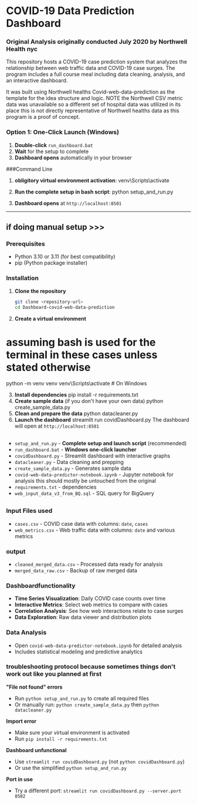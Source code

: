 # COVID-19 Data Prediction Dashboard

### Original Analysis originally conducted July 2020 by Northwell Health nyc

This repository hosts a COVID-19 case prediction system that analyzes the relationship between web traffic data and COVID-19 case surges. The program includes a full course meal including data cleaning, analysis, and an interactive dashboard.

It was built using Northwell healths Covid-web-data-prediction as the template for the idea structure and logic. 
NOTE the Northwell CSV metric data was unavailable so a different set of hospital data was utilized in its place this is not directly representative of Northwell healths data as this program is a proof of concept.

### Option 1: One-Click Launch (Windows)
1. **Double-click** `run_dashboard.bat`
2. **Wait** for the setup to complete
3. **Dashboard opens** automatically in your browser

###Command Line
1. **obligitory virtual environment activation**:
   venv\Scripts\activate

2. **Run the complete setup in bash script**:
   python setup_and_run.py


3. **Dashboard opens** at `http://localhost:8501`

---

## if doing manual setup >>>

### Prerequisites
- Python 3.10 or 3.11 (for best compatibility)
- pip (Python package installer)

### Installation

1. **Clone the repository**
   ```bash
   git clone <repository-url>
   cd Dashboard-covid-web-data-prediction
   ```

2. **Create a virtual environment**
# assuming bash is used for the terminal in these cases unless stated otherwise
   python -m venv venv
   venv\Scripts\activate  # On Windows

3. **Install dependencies**
   pip install -r requirements.txt
4. **Create sample data** (if you don't have your own data)
   python create_sample_data.py
5. **Clean and prepare the data**
   python datacleaner.py
6. **Launch the dashboard**
   streamlit run covidDashboard.py
   The dashboard will open at `http://localhost:8501`

##
- `setup_and_run.py` - **Complete setup and launch script** (recommended)
- `run_dashboard.bat` - **Windows one-click launcher**
- `covidDashboard.py` - Streamlit dashboard with interactive graphs
- `datacleaner.py` - Data cleaning and prepping
- `create_sample_data.py` - Generates sample data
- `covid-web-data-predictor-notebook.ipynb` - Jupyter notebook for analysis this should mostly be untouched from the original
- `requirements.txt` - dependencies
- `web_input_data_v3_from_BQ.sql` - SQL query for BigQuery

##

### Input Files used
- `cases.csv` - COVID case data with columns: `date`, `cases`
- `web_metrics.csv` - Web traffic data with columns: `date` and various metrics

### output
- `cleaned_merged_data.csv` - Processed data ready for analysis
- `merged_data_raw.csv` - Backup of raw merged data

### Dashboardfunctionality
- **Time Series Visualization**: Daily COVID case counts over time
- **Interactive Metrics**: Select web metrics to compare with cases
- **Correlation Analysis**: See how web interactions relate to case surges
- **Data Exploration**: Raw data viewer and distribution plots

### Data Analysis
- Open `covid-web-data-predictor-notebook.ipynb` for detailed analysis
- Includes statistical modeling and predictive analytics

### troubleshooting protocol because sometimes things don't work out like you planned at first

**"File not found" errors**
- Run `python setup_and_run.py` to create all required files
- Or manually run: `python create_sample_data.py` then `python datacleaner.py`

**Import error**
- Make sure your virtual environment is activated
- Run `pip install -r requirements.txt`

**Dashboard unfunctional**
- Use `streamlit run covidDashboard.py` (not `python covidDashboard.py`)
- Or use the simplified `python setup_and_run.py`

**Port in use**
- Try a different port: `streamlit run covidDashboard.py --server.port 8502`
